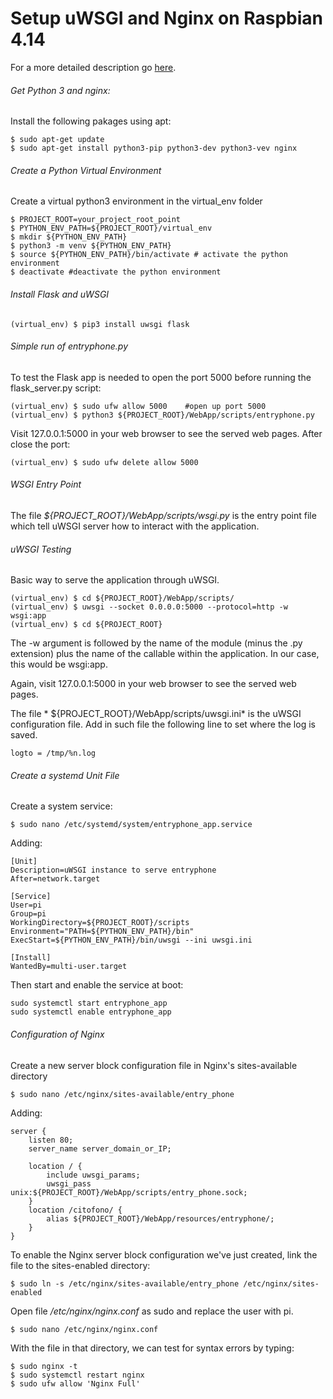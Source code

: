 # Setup uWSGI and Nginx on Raspbian 4.14

For a more detailed description go [here](https://www.digitalocean.com/community/tutorials/how-to-serve-flask-applications-with-uwsgi-and-nginx-on-ubuntu-16-04).

###### Get Python 3 and nginx:
Install the following pakages using apt:
```console
$ sudo apt-get update
$ sudo apt-get install python3-pip python3-dev python3-vev nginx
```

###### Create a Python Virtual Environment
Create a virtual python3 environment in the virtual_env folder
```console
$ PROJECT_ROOT=your_project_root_point
$ PYTHON_ENV_PATH=${PROJECT_ROOT}/virtual_env
$ mkdir ${PYTHON_ENV_PATH}
$ python3 -m venv ${PYTHON_ENV_PATH}
$ source ${PYTHON_ENV_PATH}/bin/activate # activate the python environment
$ deactivate #deactivate the python environment
```

###### Install Flask and uWSGI
```console
(virtual_env) $ pip3 install uwsgi flask
```

###### Simple run of entryphone.py
To test the Flask app is needed to open the port 5000 before running the flask_server.py script:
```console
(virtual_env) $ sudo ufw allow 5000    #open up port 5000
(virtual_env) $ python3 ${PROJECT_ROOT}/WebApp/scripts/entryphone.py
```
Visit 127.0.0.1:5000 in your web browser to see the served web pages.
After close the port:
```console
(virtual_env) $ sudo ufw delete allow 5000
```

###### WSGI Entry Point
The file *${PROJECT_ROOT}/WebApp/scripts/wsgi.py* is the entry point file which tell uWSGI server how to interact with the application.

###### uWSGI Testing
Basic way to serve the application through uWSGI.
```console
(virtual_env) $ cd ${PROJECT_ROOT}/WebApp/scripts/
(virtual_env) $ uwsgi --socket 0.0.0.0:5000 --protocol=http -w wsgi:app
(virtual_env) $ cd ${PROJECT_ROOT}
```
The -w argument is followed by the name of the module (minus the .py extension) plus the name of the callable within the application. In our case, this would be wsgi:app.

Again, visit 127.0.0.1:5000 in your web browser to see the served web pages.

The file * ${PROJECT_ROOT}/WebApp/scripts/uwsgi.ini*  is the uWSGI configuration file.
Add in such file the following line to set where the log is saved.
```
logto = /tmp/%n.log
```

###### Create a systemd Unit File
Create a system service:
```console
$ sudo nano /etc/systemd/system/entryphone_app.service
```
Adding:
```
[Unit]
Description=uWSGI instance to serve entryphone
After=network.target

[Service]
User=pi
Group=pi
WorkingDirectory=${PROJECT_ROOT}/scripts
Environment="PATH=${PYTHON_ENV_PATH}/bin"
ExecStart=${PYTHON_ENV_PATH}/bin/uwsgi --ini uwsgi.ini

[Install]
WantedBy=multi-user.target
```

Then start and enable the service at boot:
```console
sudo systemctl start entryphone_app
sudo systemctl enable entryphone_app
```


###### Configuration of Nginx 
Create a new server block configuration file in Nginx's sites-available directory
```console
$ sudo nano /etc/nginx/sites-available/entry_phone
```
Adding:
```
server {
    listen 80;
    server_name server_domain_or_IP;

    location / {
        include uwsgi_params;
        uwsgi_pass unix:${PROJECT_ROOT}/WebApp/scripts/entry_phone.sock;
    }
    location /citofono/ {
    	alias ${PROJECT_ROOT}/WebApp/resources/entryphone/;
    }
}
```
To enable the Nginx server block configuration we've just created, link the file to the sites-enabled directory:
```console
$ sudo ln -s /etc/nginx/sites-available/entry_phone /etc/nginx/sites-enabled
```

Open file */etc/nginx/nginx.conf* as sudo and replace the user with pi.
```
$ sudo nano /etc/nginx/nginx.conf
```

With the file in that directory, we can test for syntax errors by typing:
```console
$ sudo nginx -t
$ sudo systemctl restart nginx
$ sudo ufw allow 'Nginx Full'
```

